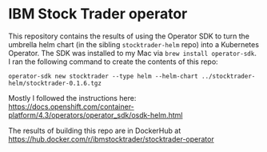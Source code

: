 # IBM Stock Trader operator
This repository contains the results of using the Operator SDK to turn the umbrella helm chart (in the sibling `stocktrader-helm` repo) into a Kubernetes Operator.
The SDK was installed to my Mac via `brew install operator-sdk`.  I ran the following command to create the contents of this repo:
```
operator-sdk new stocktrader --type helm --helm-chart ../stocktrader-helm/stocktrader-0.1.6.tgz
```
Mostly I followed the instructions here: https://docs.openshift.com/container-platform/4.3/operators/operator_sdk/osdk-helm.html

The results of building this repo are in DockerHub at https://hub.docker.com/r/ibmstocktrader/stocktrader-operator
